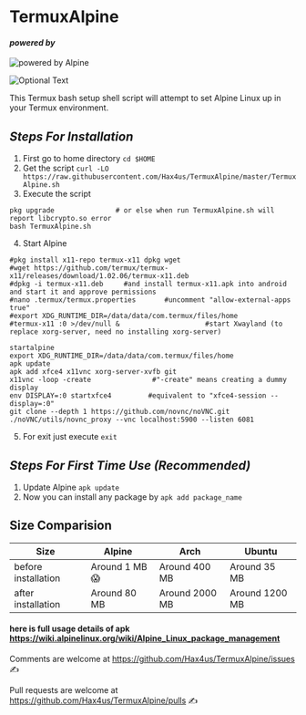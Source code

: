 # TermuxAlpine

#### _powered by_

![powered by Alpine](../master/docs/images/alpinelinux-logo.svg)

![Optional Text](../master/docs/images/ss.png)


This Termux bash setup shell script will attempt to set Alpine Linux up in your Termux environment.

## _Steps For Installation_
1. First go to home directory
`cd $HOME`
2. Get the script
`curl -LO https://raw.githubusercontent.com/Hax4us/TermuxAlpine/master/TermuxAlpine.sh`
3. Execute the script
```
pkg upgrade               # or else when run TermuxAlpine.sh will report libcrypto.so error
bash TermuxAlpine.sh
```
4. Start Alpine
```
#pkg install x11-repo termux-x11 dpkg wget
#wget https://github.com/termux/termux-x11/releases/download/1.02.06/termux-x11.deb
#dpkg -i termux-x11.deb     #and install termux-x11.apk into android and start it and approve permissions
#nano .termux/termux.properties       #uncomment "allow-external-apps true"
#export XDG_RUNTIME_DIR=/data/data/com.termux/files/home
#termux-x11 :0 >/dev/null &                     #start Xwayland (to replace xorg-server, need no installing xorg-server)

startalpine
export XDG_RUNTIME_DIR=/data/data/com.termux/files/home
apk update
apk add xfce4 x11vnc xorg-server-xvfb git
x11vnc -loop -create               #"-create" means creating a dummy display
env DISPLAY=:0 startxfce4         #equivalent to "xfce4-session --display=:0"
git clone --depth 1 https://github.com/novnc/noVNC.git
./noVNC/utils/novnc_proxy --vnc localhost:5900 --listen 6081
```
5. For exit just execute
`exit`

## _Steps For First Time Use (Recommended)_
1. Update Alpine
`apk update`
2. Now you can install any package by
`apk add package_name`

## Size Comparision
Size  | Alpine  | Arch | Ubuntu
--- | --- | --- | ---
before installation | Around 1 MB 😱  | Around 400 MB | Around 35 MB
after installation | Around 80 MB | Around 2000 MB | Around 1200 MB

#### here is full usage details of apk https://wiki.alpinelinux.org/wiki/Alpine_Linux_package_management


Comments are welcome at https://github.com/Hax4us/TermuxAlpine/issues ✍

Pull requests are welcome at https://github.com/Hax4us/TermuxAlpine/pulls ✍
